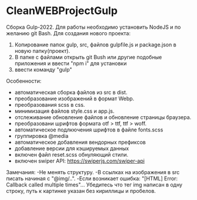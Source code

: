 # CleanWEBProjectGulp
Сборка Gulp-2022.
Для работы необходимо установить NodeJS и по желанию git Bash.
Для создания нового проекта:
1. Копирование папок gulp, src, файлов gulpfile.js и package.json в новую папку(проект).
2. В папке с файлами открыть git Bush или другие подобные приложения и ввести "npm i" для установки
3. ввести команду "gulp"


Особенности: 
- автоматическая сборка файлов из src в dist.
- преобразование изображений в формат Webp.
- преобразования scss в css.
- минимизация файлов style.css и app.js.
- отслеживание обновление файлов и обновление страницы браузера. 
- преобразовани шрифтов формата otf > ttf, ttf > woff.
- автоматическое подлкючения шрифтов в файле fonts.scss
- группировка @media
- автоматическое добавления вендорных префиксов
- добавление версии для кэшируемых данных
- включен файл reset.scss обнуляющий стили.
- включен swiper  API: https://swiperjs.com/swiper-api


Замечания:
-Не менять структуру.
-В ссылках на изображения в src писать начиная с "@img/..".
-Если возникает ошибка: "[HTML] Error: Callback called multiple times"...
Убедитесь что тег img написан в одну строку, путь к картинке указан без кириллицы и пробелов.
